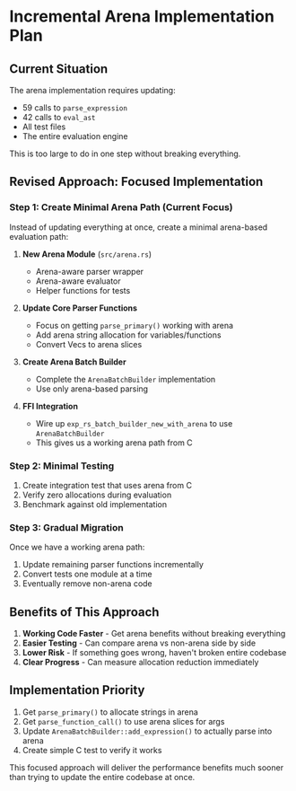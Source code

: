 # Incremental Arena Implementation Plan

## Current Situation

The arena implementation requires updating:
- 59 calls to `parse_expression` 
- 42 calls to `eval_ast`
- All test files
- The entire evaluation engine

This is too large to do in one step without breaking everything.

## Revised Approach: Focused Implementation

### Step 1: Create Minimal Arena Path (Current Focus)

Instead of updating everything at once, create a minimal arena-based evaluation path:

1. **New Arena Module** (`src/arena.rs`)
   - Arena-aware parser wrapper
   - Arena-aware evaluator
   - Helper functions for tests

2. **Update Core Parser Functions**
   - Focus on getting `parse_primary()` working with arena
   - Add arena string allocation for variables/functions
   - Convert Vecs to arena slices

3. **Create Arena Batch Builder**
   - Complete the `ArenaBatchBuilder` implementation
   - Use only arena-based parsing

4. **FFI Integration**
   - Wire up `exp_rs_batch_builder_new_with_arena` to use `ArenaBatchBuilder`
   - This gives us a working arena path from C

### Step 2: Minimal Testing

1. Create integration test that uses arena from C
2. Verify zero allocations during evaluation
3. Benchmark against old implementation

### Step 3: Gradual Migration

Once we have a working arena path:
1. Update remaining parser functions incrementally
2. Convert tests one module at a time
3. Eventually remove non-arena code

## Benefits of This Approach

1. **Working Code Faster** - Get arena benefits without breaking everything
2. **Easier Testing** - Can compare arena vs non-arena side by side
3. **Lower Risk** - If something goes wrong, haven't broken entire codebase
4. **Clear Progress** - Can measure allocation reduction immediately

## Implementation Priority

1. Get `parse_primary()` to allocate strings in arena
2. Get `parse_function_call()` to use arena slices for args
3. Update `ArenaBatchBuilder::add_expression()` to actually parse into arena
4. Create simple C test to verify it works

This focused approach will deliver the performance benefits much sooner than trying to update the entire codebase at once.